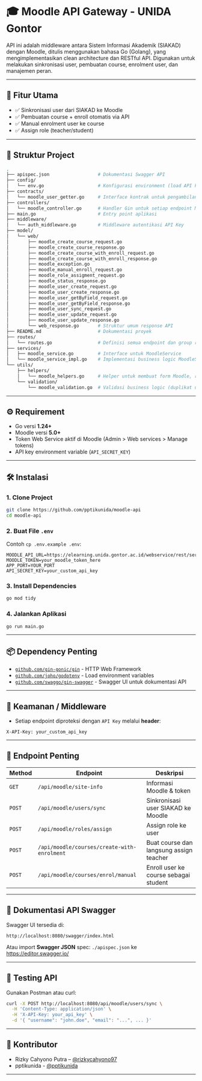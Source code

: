 # 🎓 Moodle API Gateway - UNIDA Gontor

API ini adalah middleware antara Sistem Informasi Akademik (SIAKAD) dengan Moodle, ditulis menggunakan bahasa Go (Golang), yang mengimplementasikan clean architecture dan RESTful API. Digunakan untuk melakukan sinkronisasi user, pembuatan course, enrolment user, dan manajemen peran.

---

## 🚀 Fitur Utama

- ✅ Sinkronisasi user dari SIAKAD ke Moodle
- ✅ Pembuatan course + enroll otomatis via API
- ✅ Manual enrolment user ke course
- ✅ Assign role (teacher/student)

---

## 📁 Struktur Project

```bash
.
├── apispec.json                  # Dokumentasi Swagger API
├── config/
│   └── env.go                    # Konfigurasi environment (load API key, token Moodle)
├── contracts/
│   └── moodle_user_getter.go     # Interface kontrak untuk pengambilan user
├── controllers/
│   └── moodle_controller.go      # Handler Gin untuk setiap endpoint Moodle
├── main.go                       # Entry point aplikasi
├── middleware/
│   └── auth_middleware.go        # Middleware autentikasi API Key
├── model/
│   └── web/
│       ├── moodle_create_course_request.go
│       ├── moodle_create_course_response.go
│       ├── moodle_create_course_with_enroll_request.go
│       ├── moodle_create_course_with_enroll_response.go
│       ├── moodle_exception.go
│       ├── moodle_manual_enroll_request.go
│       ├── moodle_role_assigment_request.go
│       ├── moodle_status_response.go
│       ├── moodle_user_create_request.go
│       ├── moodle_user_create_response.go
│       ├── moodle_user_getByField_request.go
│       ├── moodle_user_getByField_response.go
│       ├── moodle_user_sync_request.go
│       ├── moodle_user_update_request.go
│       ├── moodle_user_update_response.go
│       └── web_response.go       # Struktur umum response API
├── README.md                     # Dokumentasi proyek
├── routes/
│   └── routes.go                 # Definisi semua endpoint dan group route Gin
├── services/
│   ├── moodle_service.go         # Interface untuk MoodleService
│   └── moodle_service_impl.go    # Implementasi business logic MoodleService
└── utils/
    ├── helpers/
    │   └── moodle_helpers.go     # Helper untuk membuat form Moodle, request builder, dll
    └── validation/
        └── moodle_validation.go  # Validasi business logic (duplikat user, dll)

````

---

## ⚙️ Requirement

* Go versi **1.24+**
* Moodle versi **5.0+**
* Token Web Service aktif di Moodle (Admin > Web services > Manage tokens)
* API key environment variable (`API_SECRET_KEY`)

---

## 🛠️ Instalasi

### 1. Clone Project

```bash
git clone https://github.com/pptikunida/moodle-api
cd moodle-api
```

### 2. Buat File `.env`

Contoh `cp .env.example .env`:

```env
MOODLE_API_URL=https://elearning.unida.gontor.ac.id/webservice/rest/server.php
MOODLE_TOKEN=your_moodle_token_here
APP_PORT=YOUR_PORT
API_SECRET_KEY=your_custom_api_key
```

### 3. Install Dependencies
```bash
go mod tidy
```

### 4. Jalankan Aplikasi

```bash
go run main.go
```

---

## 📦 Dependency Penting

* [`github.com/gin-gonic/gin`](https://github.com/gin-gonic/gin) - HTTP Web Framework
* [`github.com/joho/godotenv`](https://github.com/joho/godotenv) - Load environment variables
* [`github.com/swaggo/gin-swagger`](https://github.com/swaggo/gin-swagger) - Swagger UI untuk dokumentasi API

---

## 🔐 Keamanan / Middleware

* Setiap endpoint diproteksi dengan `API Key` melalui **header**:

```http
X-API-Key: your_custom_api_key
```

---

## 📌 Endpoint Penting

| Method | Endpoint                                    | Deskripsi                               |
| ------ | ------------------------------------------- | --------------------------------------- |
| `GET`  | `/api/moodle/site-info`                     | Informasi Moodle & token                |
| `POST` | `/api/moodle/users/sync`                    | Sinkronisasi user SIAKAD ke Moodle      |
| `POST` | `/api/moodle/roles/assign`                  | Assign role ke user                     |
| `POST` | `/api/moodle/courses/create-with-enrolment` | Buat course dan langsung assign teacher |
| `POST` | `/api/moodle/courses/enrol/manual`          | Enroll user ke course sebagai student   |

---

## 📄 Dokumentasi API Swagger

Swagger UI tersedia di:

```
http://localhost:8080/swagger/index.html
```

Atau import **Swagger JSON** spec: `./apispec.json` ke https://editor.swagger.io/

---

## 🧪 Testing API

Gunakan Postman atau curl:

```bash
curl -X POST http://localhost:8080/api/moodle/users/sync \
  -H 'Content-Type: application/json' \
  -H 'X-API-Key: your_api_key' \
  -d '{ "username": "john.doe", "email": "...", ... }'
```

---

## 👥 Kontributor

* Rizky Cahyono Putra – [@rizkycahyono97](https://github.com/rizkycahyono97)
* pptikunida - [@pptikunida](https://github.com/pptikunida)

---